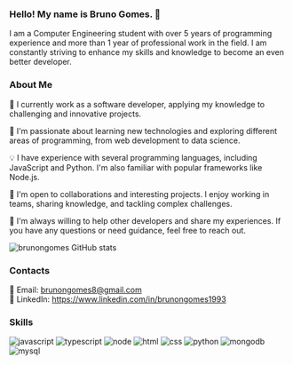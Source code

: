 ### Hello! My name is Bruno Gomes. 👋
I am a Computer Engineering student with over 5 years of programming experience and more than 1 year of professional work in the field. I am constantly striving to enhance my skills and knowledge to become an even better developer.

### About Me
🔭 I currently work as a software developer, applying my knowledge to challenging and innovative projects.

🌱 I'm passionate about learning new technologies and exploring different areas of programming, from web development to data science.

💡 I have experience with several programming languages, including JavaScript and Python. I'm also familiar with popular frameworks like Node.js.

🤝 I'm open to collaborations and interesting projects. I enjoy working in teams, sharing knowledge, and tackling complex challenges.

💬 I'm always willing to help other developers and share my experiences. If you have any questions or need guidance, feel free to reach out.

![brunongomes GitHub stats](https://github-readme-stats.vercel.app/api?username=anuraghazra&show_icons=true&theme=dark)

### Contacts
📧 Email: brunongomes8@gmail.com <br/>
💼 LinkedIn: https://www.linkedin.com/in/brunongomes1993 <br/>

### Skills
![javascript](https://img.shields.io/badge/JavaScript-F7DF1E?style=for-the-badge&logo=javascript&logoColor=black)
![typescript](https://img.shields.io/badge/TypeScript-007ACC?style=for-the-badge&logo=typescript&logoColor=white)
![node](https://img.shields.io/badge/Node.js-43853D?style=for-the-badge&logo=node.js&logoColor=white)
![html](https://img.shields.io/badge/HTML5-E34F26?style=for-the-badge&logo=html5&logoColor=white)
![css](https://img.shields.io/badge/CSS3-1572B6?style=for-the-badge&logo=css3&logoColor=white)
![python](https://img.shields.io/badge/Python-3776AB?style=for-the-badge&logo=python&logoColor=white)
![mongodb](https://img.shields.io/badge/MongoDB-4EA94B?style=for-the-badge&logo=mongodb&logoColor=white)
![mysql](https://img.shields.io/badge/MySQL-005C84?style=for-the-badge&logo=mysql&logoColor=white)
